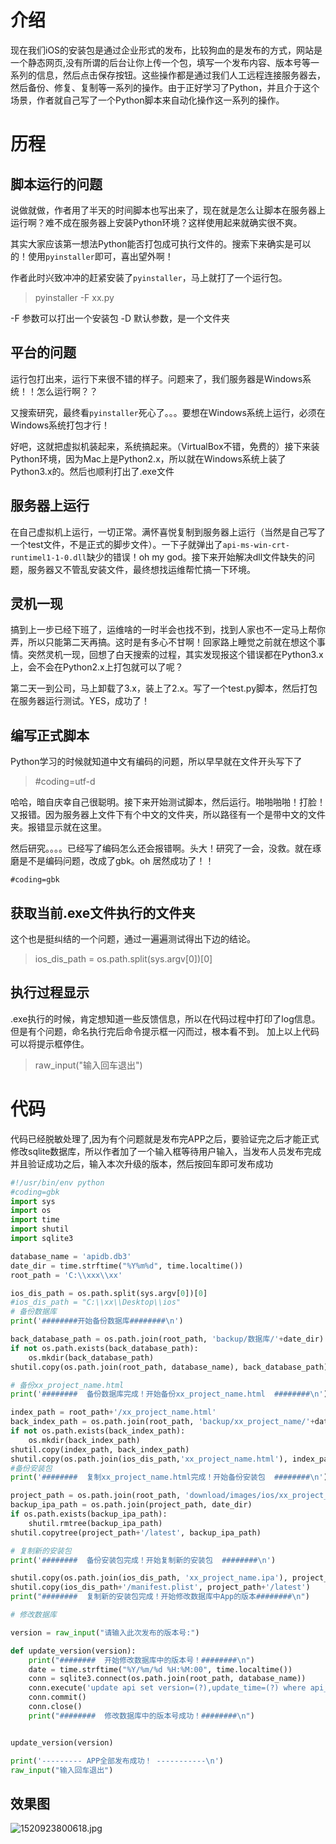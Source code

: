 # 介绍
现在我们iOS的安装包是通过企业形式的发布，比较狗血的是发布的方式，网站是一个静态网页,没有所谓的后台让你上传一个包，填写一个发布内容、版本号等一系列的信息，然后点击保存按钮。这些操作都是通过我们人工远程连接服务器去，然后备份、修复、复制等一系列的操作。由于正好学习了Python，并且介于这个场景，作者就自己写了一个Python脚本来自动化操作这一系列的操作。
# 历程
## 脚本运行的问题
说做就做，作者用了半天的时间脚本也写出来了，现在就是怎么让脚本在服务器上运行啊？难不成在服务器上安装Python环境？这样使用起来就确实很不爽。

其实大家应该第一想法Python能否打包成可执行文件的。搜索下来确实是可以的！使用`pyinstaller`即可，喜出望外啊！

作者此时兴致冲冲的赶紧安装了`pyinstaller`，马上就打了一个运行包。
>pyinstaller -F xx.py

-F 参数可以打出一个安装包
-D 默认参数，是一个文件夹
## 平台的问题
运行包打出来，运行下来很不错的样子。问题来了，我们服务器是Windows系统！！怎么运行啊？？

又搜索研究，最终看`pyinstaller`死心了。。。要想在Windows系统上运行，必须在Windows系统打包才行！

好吧，这就把虚拟机装起来，系统搞起来。（VirtualBox不错，免费的）接下来装Python环境，因为Mac上是Python2.x，所以就在Windows系统上装了Python3.x的。然后也顺利打出了.exe文件

## 服务器上运行

在自己虚拟机上运行，一切正常。满怀喜悦复制到服务器上运行（当然是自己写了一个test文件，不是正式的脚步文件）。一下子就弹出了`api-ms-win-crt-runtimel1-1-0.dll`缺少的错误！oh my god。接下来开始解决dll文件缺失的问题，服务器又不管乱安装文件，最终想找运维帮忙搞一下环境。

## 灵机一现

搞到上一步已经下班了，运维啥的一时半会也找不到，找到人家也不一定马上帮你弄，所以只能第二天再搞。这时是有多心不甘啊！回家路上睡觉之前就在想这个事情。突然灵机一现，回想了白天搜索的过程，其实发现报这个错误都在Python3.x上，会不会在Python2.x上打包就可以了呢？

第二天一到公司，马上卸载了3.x，装上了2.x。写了一个test.py脚本，然后打包在服务器运行测试。YES，成功了！

## 编写正式脚本
Python学习的时候就知道中文有编码的问题，所以早早就在文件开头写下了
>#coding=utf-d

哈哈，暗自庆幸自己很聪明。接下来开始测试脚本，然后运行。啪啪啪啪！打脸！又报错。因为服务器上文件下有个中文的文件夹，所以路径有一个是带中文的文件夹。报错显示就在这里。

然后研究。。。。已经写了编码怎么还会报错啊。头大！研究了一会，没救。就在琢磨是不是编码问题，改成了gbk。oh 居然成功了！！
```
#coding=gbk
```
## 获取当前.exe文件执行的文件夹
这个也是挺纠结的一个问题，通过一遍遍测试得出下边的结论。
>ios_dis_path = os.path.split(sys.argv[0])[0]

## 执行过程显示
.exe执行的时候，肯定想知道一些反馈信息，所以在代码过程中打印了log信息。但是有个问题，命名执行完后命令提示框一闪而过，根本看不到。
加上以上代码可以将提示框停住。
>raw_input("输入回车退出")

# 代码
代码已经脱敏处理了,因为有个问题就是发布完APP之后，要验证完之后才能正式修改sqlite数据库，所以作者加了一个输入框等待用户输入，当发布人员发布完成并且验证成功之后，输入本次升级的版本，然后按回车即可发布成功
````Python
#!/usr/bin/env python
#coding=gbk
import sys
import os
import time
import shutil
import sqlite3

database_name = 'apidb.db3'
date_dir = time.strftime("%Y%m%d", time.localtime())
root_path = 'C:\\xxx\\xx'

ios_dis_path = os.path.split(sys.argv[0])[0]
#ios_dis_path = "C:\\xx\\Desktop\\ios"
# 备份数据库
print('########开始备份数据库########\n')

back_database_path = os.path.join(root_path, 'backup/数据库/'+date_dir)
if not os.path.exists(back_database_path):
    os.mkdir(back_database_path)
shutil.copy(os.path.join(root_path, database_name), back_database_path)

# 备份xx_project_name.html
print('########  备份数据库完成！开始备份xx_project_name.html  ########\n')

index_path = root_path+'/xx_project_name.html'
back_index_path = os.path.join(root_path, 'backup/xx_project_name/'+date_dir)
if not os.path.exists(back_index_path):
    os.mkdir(back_index_path)
shutil.copy(index_path, back_index_path)
shutil.copy(os.path.join(ios_dis_path,'xx_project_name.html'), index_path)
#备份安装包
print('########  复制xx_project_name.html完成！开始备份安装包  ########\n')

project_path = os.path.join(root_path, 'download/images/ios/xx_project_name')
backup_ipa_path = os.path.join(project_path, date_dir)
if os.path.exists(backup_ipa_path):
    shutil.rmtree(backup_ipa_path)
shutil.copytree(project_path+'/latest', backup_ipa_path)

# 复制新的安装包
print('########  备份安装包完成！开始复制新的安装包  ########\n')

shutil.copy(os.path.join(ios_dis_path, 'xx_project_name.ipa'), project_path+'/latest')
shutil.copy(ios_dis_path+'/manifest.plist', project_path+'/latest')
print("########  复制新的安装包完成！开始修改数据库中App的版本########\n")

# 修改数据库

version = raw_input("请输入此次发布的版本号:")

def update_version(version):
    print("########  开始修改数据库中的版本号！########\n")
    date = time.strftime("%Y/%m/%d %H:%M:00", time.localtime())
    conn = sqlite3.connect(os.path.join(root_path, database_name))
    conn.execute('update api set version=(?),update_time=(?) where api_name = "xx_project_name"', (version, date))
    conn.commit()
    conn.close()
    print("########  修改数据库中的版本号成功！########\n")


update_version(version)

print('--------- APP全部发布成功！ -----------\n')
raw_input("输入回车退出")

````
## 效果图
![1520923800618.jpg](https://upload-images.jianshu.io/upload_images/6644906-dba402400d4357cf.jpg?imageMogr2/auto-orient/strip%7CimageView2/2/w/1240)
